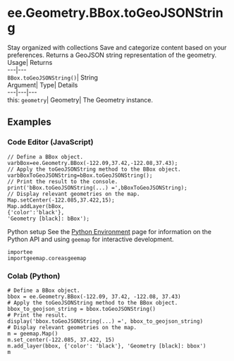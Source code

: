  
#  ee.Geometry.BBox.toGeoJSONString 
Stay organized with collections  Save and categorize content based on your preferences. 
Returns a GeoJSON string representation of the geometry. Usage| Returns  
---|---  
`BBox.toGeoJSONString()`| String  
Argument| Type| Details  
---|---|---  
this: `geometry`| Geometry| The Geometry instance.  
## Examples
### Code Editor (JavaScript)
```
// Define a BBox object.
varbBox=ee.Geometry.BBox(-122.09,37.42,-122.08,37.43);
// Apply the toGeoJSONString method to the BBox object.
varbBoxToGeoJSONString=bBox.toGeoJSONString();
// Print the result to the console.
print('bBox.toGeoJSONString(...) =',bBoxToGeoJSONString);
// Display relevant geometries on the map.
Map.setCenter(-122.085,37.422,15);
Map.addLayer(bBox,
{'color':'black'},
'Geometry [black]: bBox');
```

Python setup
See the [ Python Environment](https://developers.google.com/earth-engine/guides/python_install) page for information on the Python API and using `geemap` for interactive development.
```
importee
importgeemap.coreasgeemap
```

### Colab (Python)
```
# Define a BBox object.
bbox = ee.Geometry.BBox(-122.09, 37.42, -122.08, 37.43)
# Apply the toGeoJSONString method to the BBox object.
bbox_to_geojson_string = bbox.toGeoJSONString()
# Print the result.
display('bbox.toGeoJSONString(...) =', bbox_to_geojson_string)
# Display relevant geometries on the map.
m = geemap.Map()
m.set_center(-122.085, 37.422, 15)
m.add_layer(bbox, {'color': 'black'}, 'Geometry [black]: bbox')
m
```

